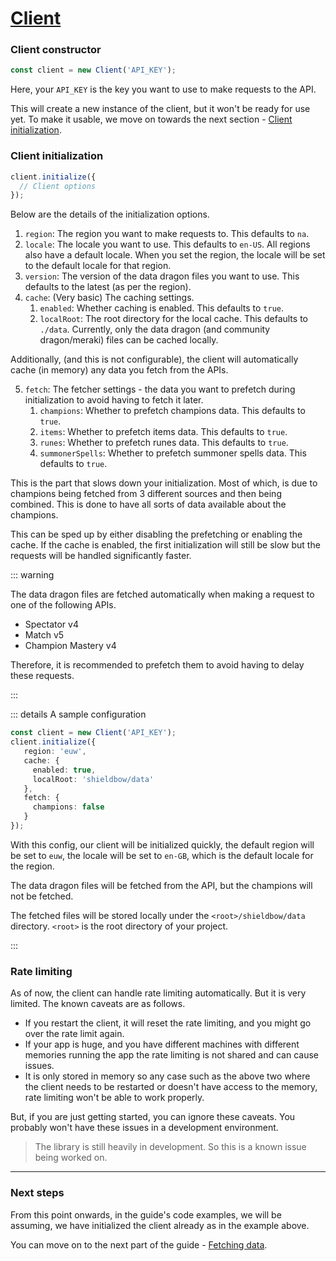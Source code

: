 # [Client](/shieldbow/api/client.md)

### Client constructor

```ts
const client = new Client('API_KEY');
```

Here, your `API_KEY` is the key you want to use to make requests to the API.

This will create a new instance of the client, but it won't be ready for use yet.
To make it usable, we move on towards the next section - [Client initialization](#client-initialization).

### Client initialization

```ts
client.initialize({
  // Client options
});
```

Below are the details of the initialization options.

1. `region`: The region you want to make requests to. This defaults to `na`.
2. `locale`: The locale you want to use. This defaults to `en-US`. 
All regions also have a default locale. 
When you set the region, the locale will be set to the default locale for that region.
3. `version`: The version of the data dragon files you want to use. This defaults to the latest (as per the region).
4. `cache`: (Very basic) The caching settings.
   1. `enabled`: Whether caching is enabled. This defaults to `true`.
   2. `localRoot`: The root directory for the local cache. This defaults to `./data`.
Currently, only the data dragon (and community dragon/meraki) files can be cached locally.

Additionally, (and this is not configurable), the client will automatically cache (in memory) 
any data you fetch from the APIs.

5. `fetch`: The fetcher settings - the data you want to prefetch during initialization to avoid having to fetch it later.
   1. `champions`: Whether to prefetch champions data. This defaults to `true`.
   2. `items`: Whether to prefetch items data. This defaults to `true`.
   3. `runes`: Whether to prefetch runes data. This defaults to `true`.
   4. `summonerSpells`: Whether to prefetch summoner spells data. This defaults to `true`.

This is the part that slows down your initialization. 
Most of which, is due to champions being fetched from 3 different sources and then being combined.
This is done to have all sorts of data available about the champions.

This can be sped up by either disabling the prefetching or enabling the cache.
If the cache is enabled, the first initialization will still be slow but the requests will be handled significantly faster.

::: warning

The data dragon files are fetched automatically when making a request to one of the following APIs.

- Spectator v4
- Match v5
- Champion Mastery v4

Therefore, it is recommended to prefetch them to avoid having to delay these requests.

:::

::: details A sample configuration

```ts
const client = new Client('API_KEY');
client.initialize({ 
   region: 'euw', 
   cache: { 
     enabled: true,
     localRoot: 'shieldbow/data' 
   }, 
   fetch: {
     champions: false
   }
});
```

With this config, our client will be initialized quickly, the default region will be set to `euw`, 
the locale will be set to `en-GB`, which is the default locale for the region.

The data dragon files will be fetched from the API, but the champions will not be fetched.

The fetched files will be stored locally under the `<root>/shieldbow/data` directory.
`<root>` is the root directory of your project.

:::

### Rate limiting

As of now, the client can handle rate limiting automatically. But it is very limited.
The known caveats are as follows.

- If you restart the client, it will reset the rate limiting, and you might go over the rate limit again.
- If your app is huge, and you have different machines with different memories running the app
the rate limiting is not shared and can cause issues.
- It is only stored in memory so any case such as the above two where the client needs to be restarted or doesn't have access to the memory,
rate limiting won't be able to work properly.

But, if you are just getting started, you can ignore these caveats.
You probably won't have these issues in a development environment.

> The library is still heavily in development. So this is a known issue being worked on.

---

### Next steps

From this point onwards, in the guide's code examples, we will be assuming, 
we have initialized the client already as in the example above.

You can move on to the next part of the guide - [Fetching data](/guide/fetching.md).